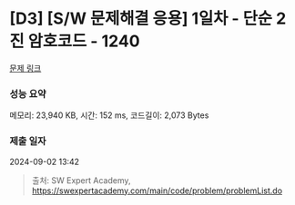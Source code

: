 # [D3] [S/W 문제해결 응용] 1일차 - 단순 2진 암호코드 - 1240 

[문제 링크](https://swexpertacademy.com/main/code/problem/problemDetail.do?contestProbId=AV15FZuqAL4CFAYD) 

### 성능 요약

메모리: 23,940 KB, 시간: 152 ms, 코드길이: 2,073 Bytes

### 제출 일자

2024-09-02 13:42



> 출처: SW Expert Academy, https://swexpertacademy.com/main/code/problem/problemList.do
